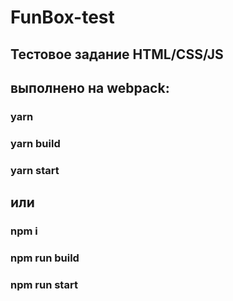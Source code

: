# FunBox-test
## Тестовое задание HTML/CSS/JS

## выполнено на webpack:

### yarn
### yarn build
### yarn start

## или

### npm i
### npm run build
### npm run start
